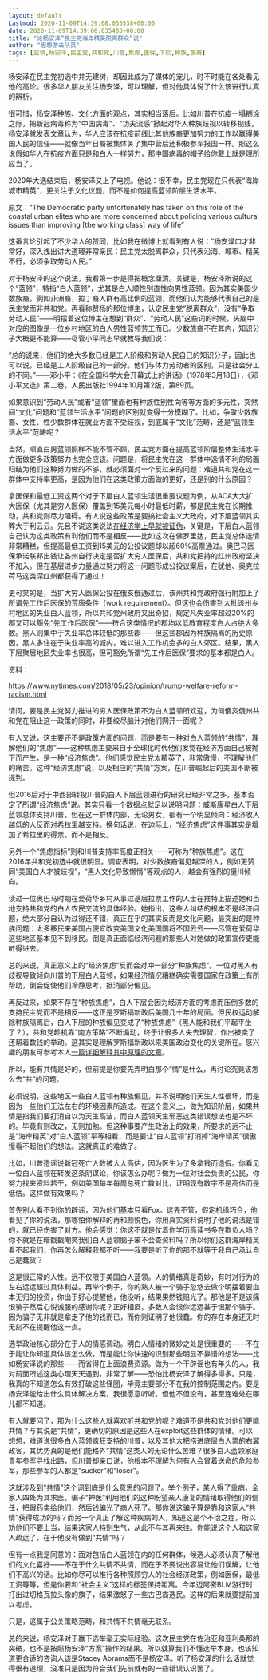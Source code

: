 ```yaml
---
layout: default
Lastmod: 2020-11-09T14:39:08.035538+00:00
date: 2020-11-09T14:39:08.035483+00:00
title: "论杨安泽“民主党海岸精英脱离群众”说"
author: "思想游击队员"
tags: [蓝领,杨安泽,民主党,共和党,川普,焦虑,医保,下层,种族,族裔]
---
```


杨安泽在民主党初选中并无建树，却因此成为了媒体的宠儿，时不时能在各处看见他的高论。很多华人朋友关注杨安泽，可以理解，但对他具体说了什么该进行认真的辨析。

很可惜，杨安泽种族、文化方面的观点，其实相当落后。比如川普在抗疫一塌糊涂之际，把新冠病毒称为“中国病毒”、“功夫流感”掀起对华人种族歧视以转移视线，杨安泽就发表文章认为，华人应该在抗疫前线比其他族裔更加努力的工作以赢得美国人民的信任——就像当年日裔被集体关了集中营后还积极参军报国一样。照这么说假如华人在抗疫方面只是和白人一样努力，那中国病毒的帽子给你戴上就是理所应当了。

2020年大选结束后，杨安泽又上了电视。他说：很不幸，民主党现在只代表“海岸城市精英”，更关注于文化议题，而不是如何提高蓝领阶层生活水平。

原文：“The Democratic party unfortunately has taken on this role of the coastal urban elites who are more concerned about policing various cultural issues than improving \[the working class\] way of life”

这番言论引起了不少华人的赞同，比如我在微博上就看到有人说：“杨安泽口才非常好，深入浅出讲大道理非常亲民：民主党太脱离群众，只代表沿海、城市、精英不行，必须争取劳动人民。”

对于杨安泽的这个说法，我看第一步是得把概念厘清。关键是，杨安泽所说的这个“蓝领”，特指“白人蓝领”，尤其是白人顺性别直性向男性蓝领。因为其实美国少数族裔，例如非洲裔，拉丁裔人群有高比例的蓝领，而他们认为能够代表自己的是民主党而非共和党。再看称赞杨的那位博主，认定民主党“脱离群众”，没有“争取劳动人民”——明摆着这位博主在想到“群众”、“劳动人民”这些词的时候，头脑中对应的图像是一位乡村地区的白人男性蓝领劳工而已。少数族裔不在其内，知识分子大概更不能算——尽管小平同志早就教导我们说：

“总的说来，他们的绝大多数已经是工人阶级和劳动人民自己的知识分子，因此也可以说，已经是工人阶级自己的一部分。他们与体力劳动者的区别，只是社会分工的不同。”——邓小平：《在全国科学大会开幕式上的讲话》（1978年3月18日），《邓小平文选》第二卷，人民出版社1994年10月第2版，第89页。

如果意识到“劳动人民”或者“蓝领”里面也有种族性别性向等等方面的多元性，突然间“文化”问题和“蓝领生活水平”问题的区别就变得十分模糊了。比如，争取少数族裔、女性、性少数群体在就业方面不受歧视，到底属于“文化”范畴，还是“蓝领生活水平”范畴呢？

当然，顺直白男蓝领照样不能不管不顾，民主党方面在提高蓝领阶层整体生活水平方面做更多政策努力也完全应该。问题是，将民主党在这一群体中选情不利的局面归结为他们这种努力做的不够，就必须面对一个反过来的问题：难道共和党在这一群体中支持率更高，是因为他们在这类政策方面做的更好，还是别的什么原因？

拿医保和最低工资这两个对于下层白人蓝领生活很重要议题为例，从ACA大大扩大医保（尤其是穷人医保）覆盖到15美元每小时最低时薪，都是民主党在长期推动，共和党则尽力阻碍。有人说这些政策是要搞社会主义大政府，对下层蓝领其实弊大于利云云。先且不说这类说法[在经济学上早就被证伪](https://mp.weixin.qq.com/s?__biz=MzA3MDcyMDgxMg==&mid=2456669431&idx=2&sn=510dfff65c68eaa8822fcddbe44b5e24&scene=21#wechat_redirect)，关键是，下层白人蓝领自己认为这类政策有利他们而不是相反——比如这次在佛罗里达，民主党总体选情非常糟糕，但提高最低工资到15美元的公投议题却以超60%高票通过。奥巴马医保承诺联邦出钱让各州自行决定是否扩大穷人医保后，共和党把持的红州政府坚决不加入。但在基层进步力量通过努力将这一问题形成公投议案后，在犹他、奥克拉荷马这类深红州都获得了通过！

更可笑的是，当扩大穷人医保公投在俄亥俄通过后，该州共和党政府强行附加上了所谓先工作后医保的荒唐条件（work requirement）。但这也会伤害到大批该州乡村地区的失业白人蓝领，所以共和党州政府又出奇招，规定凡失业率超过20%的郡又可以豁免“先工作后医保”——符合这类情况的郡均以低教育程度白人占绝大多数。黑人则集中于失业率总体较低的那些郡——但这些郡因为种族隔离的历史原因，黑人多住在于失业率高的城内，难以进入工作机会多的白人郊区。结果，黑人下层聚居地区失业率也很高，但可豁免所谓“先工作后医保”要求的基本都是白人。

资料：

https://www.nytimes.com/2018/05/23/opinion/trump-welfare-reform-racism.html

请问，要是民主党努力推进的穷人医保政策不为白人蓝领所欢迎，为何俄亥俄州共和党在阻止这一政策的同时，非要绞尽脑汁对他们网开一面呢？

有人又说，这主要还不是政策方面的问题，而是要有一种对白人蓝领的“共情”，理解他们的“焦虑”——这种焦虑主要来自于全球化时代他们发觉在经济方面自己被抛下而产生，是一种“经济焦虑”。他们感觉民主党太精英了，非常傲慢，不理解他们的痛苦。这种“经济焦虑”说，以及相应的“共情”方案，在川普崛起后的美国不断被提到。

但2016后对于中西部转投川普的白人下层蓝领进行的研究已经非常之多，基本否定了所谓“经济焦虑”说。其实只看一个数据点就足以说明问题：威斯康星白人下层蓝领总体支持川普，但在这一群体内部，无论男女，都有一个明显倾向：经济收入越低的人反而对希拉里越支持。换句话说，在边际上，“经济焦虑”这件事其实是增加了希拉里的得票，而不是相反。

另外一个“焦虑指标”则和川普支持率高度正相关——可称为“种族焦虑”。这在2016年共和党初选中就很明显。调查表明，对少数族裔偏见越深的人，例如更赞同“美国白人才被歧视”，“黑人文化导致懒惰”等观点的人，越会有强烈的挺川倾向。

读过一位奥巴马时期在爱荷华乡村从事过基层拉票工作的人士在推特上描述她和当地支持共和党的白人农民交流的具体经验。她指出，这些人纠结的根本不是经济问题，绝大部分自认为过得还不错，真正在乎的其实反而是文化问题，最突出的是种族问题：太多移民来美国占便宜改变美国文化美国国将不国云云——尽管在爱荷华这些地区基本见不到移民。倒是真正面临经济问题的那些人对她做的政策宣传更能听得进去。

总的来说，真正意义上的“经济焦虑”反而会对冲一部分“种族焦虑”。一位对黑人有歧视导致倾向川普的下层白人蓝领，如果经济情况糟糕确实需要国家在政策上有所帮助，倒会促使他们冷静思考，抵消部分偏见。

再反过来，如果不存在“种族焦虑”，白人下层会因为经济方面的考虑而压倒多数的支持民主党而不是相反——这正是罗斯福新政后美国几十年的局面。但民权运动解除种族隔离后，白人下层的种族偏见变成了“种族焦虑”（黑人能和我们平起平坐了？），共和党趁机靠“南方策略”不断煽动，终于让很多人失去理智，作出被卖了还帮着数钱的举动。这其实是理解罗斯福新政以来美国政治变化的关键所在。感兴趣的朋友可参考本人[一篇详细解释其中原理的文章](https://mp.weixin.qq.com/s?__biz=MzA3MDcyMDgxMg==&mid=2456670213&idx=1&sn=aa6168f8f007a63cecf99babef15b418&scene=21#wechat_redirect)。

所以，能有共情是好的，但前提是你要先弄明白那个“情”是什么，再讨论究竟该怎么去“共”的问题。

必须说明，这些地区一些白人蓝领有种族偏见，并不说明他们天生人性很坏，而是因为一些他们无法左右的环境因素所造成。在这个意义上，做为知识阶层，如果共情是指我们要打消自以为天生高洁，而白人蓝领天生邪恶这类错误想法也是不坏的。毕竟有则改之，无则加勉。但这种事要产生政治上的效果，所要求的远不止是“海岸精英”对“白人蓝领”平等相看，而是要让“白人蓝领”打消掉“海岸精英”很傲慢看不起他们的想法。这就真正的难做了。

比如，川普造谣说新冠死亡人数被大大高估，因为医生为了多拿钱而造假。你看见一位白人蓝领在转发这条阴谋论，你该怎么办呢？做为一位对社会负责的公民，你努力找来资料若干，例如美国每年每周总死亡数对比，证明现有数字不是高估而是低估。这样做有效果吗？

首先别人看不到你的辟谣，因为他们基本只看Fox。这先不管，假定机缘巧合，他看见了你的说法，那哪怕你解释的再和颜悦色，你用真实资料说明了他的说法是错的，就已经伤害了对方。他会感觉：你这不就是仗着你学历高读书多在欺负人吗？你不就是在暗戳戳嘲笑我们白人蓝领脑子笨不会查资料吗？所以你们这群海岸精英看不起我们，你再怎么解释我都不听——我要是听了你的那不就等于我自己承认自己是蠢货？

这是很正常的人性。远不仅限于美国白人蓝领。人的情绪真是奇妙，有时对行为的左右远远超过具体利益。再举个例子，你的熟人被一个骗子忽悠去做个明摆着要血本无归的投资，你出于好心提醒他，他没听，结果果然钱赔光了。那他是不是该痛恨骗子然后心悦诚服的感谢你呢？正好相反，多数人会恨你远远甚于恨那个骗子。因为骗子无非就是拿走了他的钱而已，而你则证明了他很蠢。你的存在本身还无时无刻不在提醒他这一点。

选举政治核心部分在于人的情感调动。明白人情绪的微妙之处是很重要的——不在于能让你知道具体该怎么做，而是能让你快速的识别那些明显不靠谱的想法——比如杨安泽说的那些——而省得在上面浪费资源。做为一个干辟谣也有年头的人，我对前面所述这类心理天天遇到，非常了解——恐怕比杨安泽了解得多得多。只是，我真的不知道怎么有效打破这些怪圈，毕竟主要部分不在我的控制范围之内。要是杨安泽能给出什么具体解决方案，我很愿意听听。但他不但没有，甚至连难处在哪儿都不知道。

有人就要问了，那为什么这些人就喜欢听共和党的呢？难道不是共和党对他们更能共情？与其说是“共情”，更确切的原因是这些人在exploit这些群体的情绪。可以想想，难道说很多白人蓝领疯狂支持的川普，以及其他大把捞进底层白人票的右翼政客，其优势真的是他们能格外“共情”这类人的无论什么苦难？很多白人蓝领家庭青年参军寻找出路，但川普却亲口说，他根本不理解为何有人会冒着送命的危险参军，那些参军的人都是“sucker”和“loser”。

这就涉及到“共情”这个词到底是什么意思的问题了。举个例子，某人得了重病，全家人四处为其求医，骗子“神医”利用他们的这种盼望亲人康复的情绪取得他们的信任，把假药卖给他们，然后钱骗光了病人死了。那你说这骗子算是靠和这家人“共情”获得成功的吗？而另一个真正了解这种疾病的人，知道这是个不治之症，所以劝他们不要上当，结果这家人特别生气，从此不与其再来往。你能说这个人和这家人疏远了，在于他没有做到“共情”吗？

但有一点我是同意的：面对包括白人蓝领在内的任何群体，候选人必须认真了解他们的文化喜好——不在于什么共情不共情，而在于不要说出容易让他们误解，让他们不高兴的话。比如你尽可以推行各种照顾穷人的社会经济政策，例如医保，最低工资等等，但是你要和“社会主义”这样的标签保持距离。今年迈阿密BLM游行时打出过切格瓦拉头像的旗子，结果激怒了一些古巴裔选民。这样的后果就要提前加以考虑。

只是，这属于公关策略范畴，和共情不共情毫无联系。

总的来说，杨安泽对于赢下选举毫无实际经验。这次民主党在佐治亚和亚利桑那的突破，也不是按照杨安泽“方案”操作的结果。所以就算我们不懂选举本身，也该知道更合适的咨询人该是Stacey Abrams而不是杨安泽。听了杨安泽的什么话就觉得很有道理，没准只是因为符合我们先前就有的一些错误认识罢了。

